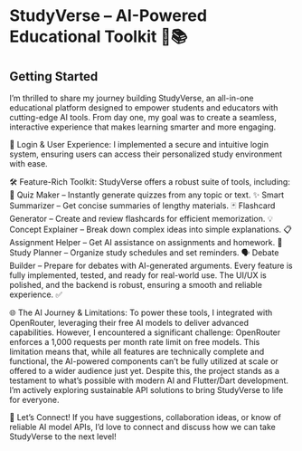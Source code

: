 # StudyVerse – AI-Powered Educational Toolkit 🚀📚


## Getting Started

I’m thrilled to share my journey building StudyVerse, an all-in-one educational platform designed to empower students and educators with cutting-edge AI tools. From day one, my goal was to create a seamless, interactive experience that makes learning smarter and more engaging.

🔐 Login & User Experience:
I implemented a secure and intuitive login system, ensuring users can access their personalized study environment with ease.

🛠️ Feature-Rich Toolkit:
StudyVerse offers a robust suite of tools, including:
📝 Quiz Maker – Instantly generate quizzes from any topic or text.
✨ Smart Summarizer – Get concise summaries of lengthy materials.
🃏 Flashcard Generator – Create and review flashcards for efficient memorization.
💡 Concept Explainer – Break down complex ideas into simple explanations.
📋 Assignment Helper – Get AI assistance on assignments and homework.
📅 Study Planner – Organize study schedules and set reminders.
🗣️ Debate Builder – Prepare for debates with AI-generated arguments.
Every feature is fully implemented, tested, and ready for real-world use. The UI/UX is polished, and the backend is robust, ensuring a smooth and reliable experience. ✅

🌐 The AI Journey & Limitations:
To power these tools, I integrated with OpenRouter, leveraging their free AI models to deliver advanced capabilities. However, I encountered a significant challenge: OpenRouter enforces a 1,000 requests per month rate limit on free models. This limitation means that, while all features are technically complete and functional, the AI-powered components can’t be fully utilized at scale or offered to a wider audience just yet.
Despite this, the project stands as a testament to what’s possible with modern AI and Flutter/Dart development. I’m actively exploring sustainable API solutions to bring StudyVerse to life for everyone.

🤝 Let’s Connect!
If you have suggestions, collaboration ideas, or know of reliable AI model APIs, I’d love to connect and discuss how we can take StudyVerse to the next level!
